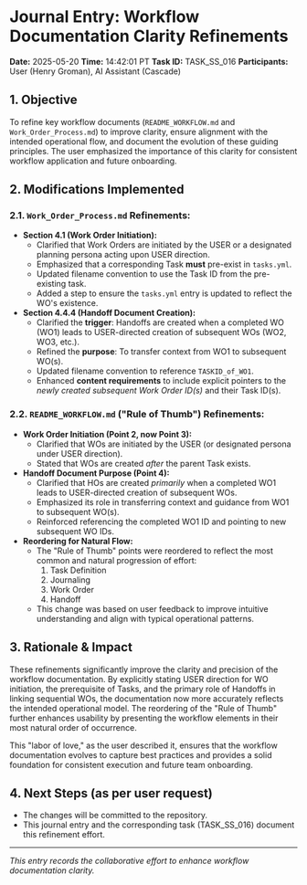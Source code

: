 # Journal Entry: Workflow Documentation Clarity Refinements

**Date:** 2025-05-20
**Time:** 14:42:01 PT
**Task ID:** TASK_SS_016
**Participants:** User (Henry Groman), AI Assistant (Cascade)

## 1. Objective

To refine key workflow documents (`README_WORKFLOW.md` and `Work_Order_Process.md`) to improve clarity, ensure alignment with the intended operational flow, and document the evolution of these guiding principles. The user emphasized the importance of this clarity for consistent workflow application and future onboarding.

## 2. Modifications Implemented

### 2.1. `Work_Order_Process.md` Refinements:

*   **Section 4.1 (Work Order Initiation):**
    *   Clarified that Work Orders are initiated by the USER or a designated planning persona acting upon USER direction.
    *   Emphasized that a corresponding Task **must** pre-exist in `tasks.yml`.
    *   Updated filename convention to use the Task ID from the pre-existing task.
    *   Added a step to ensure the `tasks.yml` entry is updated to reflect the WO's existence.
*   **Section 4.4.4 (Handoff Document Creation):**
    *   Clarified the **trigger**: Handoffs are created when a completed WO (WO1) leads to USER-directed creation of subsequent WOs (WO2, WO3, etc.).
    *   Refined the **purpose**: To transfer context from WO1 to subsequent WO(s).
    *   Updated filename convention to reference `TASKID_of_WO1`.
    *   Enhanced **content requirements** to include explicit pointers to the *newly created subsequent Work Order ID(s)* and their Task ID(s).

### 2.2. `README_WORKFLOW.md` ("Rule of Thumb") Refinements:

*   **Work Order Initiation (Point 2, now Point 3):**
    *   Clarified that WOs are initiated by the USER (or designated persona under USER direction).
    *   Stated that WOs are created *after* the parent Task exists.
*   **Handoff Document Purpose (Point 4):**
    *   Clarified that HOs are created *primarily* when a completed WO1 leads to USER-directed creation of subsequent WOs.
    *   Emphasized its role in transferring context and guidance from WO1 to subsequent WO(s).
    *   Reinforced referencing the completed WO1 ID and pointing to new subsequent WO IDs.
*   **Reordering for Natural Flow:**
    *   The "Rule of Thumb" points were reordered to reflect the most common and natural progression of effort:
        1.  Task Definition
        2.  Journaling
        3.  Work Order
        4.  Handoff
    *   This change was based on user feedback to improve intuitive understanding and align with typical operational patterns.

## 3. Rationale & Impact

These refinements significantly improve the clarity and precision of the workflow documentation. By explicitly stating USER direction for WO initiation, the prerequisite of Tasks, and the primary role of Handoffs in linking sequential WOs, the documentation now more accurately reflects the intended operational model. The reordering of the "Rule of Thumb" further enhances usability by presenting the workflow elements in their most natural order of occurrence.

This "labor of love," as the user described it, ensures that the workflow documentation evolves to capture best practices and provides a solid foundation for consistent execution and future team onboarding.

## 4. Next Steps (as per user request)

*   The changes will be committed to the repository.
*   This journal entry and the corresponding task (TASK_SS_016) document this refinement effort.

---
*This entry records the collaborative effort to enhance workflow documentation clarity.*
